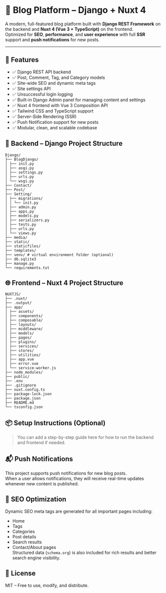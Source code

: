 # 📰 Blog Platform – Django + Nuxt 4

A modern, full-featured blog platform built with **Django REST Framework** on the backend and **Nuxt 4 (Vue 3 + TypeScript)** on the frontend.  
Optimized for **SEO**, **performance**, and **user experience** with full **SSR** support and **push notifications** for new posts.

---

## 🚀 Features
- ✅ Django REST API backend  
- ✅ Post, Comment, Tag, and Category models  
- ✅ Site-wide SEO and dynamic meta tags  
- ✅ Site settings API  
- ✅ Unsuccessful login logging  
- ✅ Built-in Django Admin panel for managing content and settings  
- ✅ Nuxt 4 frontend with Vue 3 Composition API  
- ✅ Tailwind CSS and TypeScript support  
- ✅ Server-Side Rendering (SSR)  
- ✅ Push Notification support for new posts  
- ✅ Modular, clean, and scalable codebase  

## 🐍 Backend – Django Project Structure
```
Django/
├── BlogDjango/
│ ├── init.py
│ ├── asgi.py
│ ├── settings.py
│ ├── urls.py
│ └── wsgi.py
├── Contact/
├── Post/
├── Setting/
│ ├── migrations/
│ │ └── init.py
│ ├── admin.py
│ ├── apps.py
│ ├── models.py
│ ├── serializers.py
│ ├── tests.py
│ ├── urls.py
│ └── views.py
├── media/
├── static/
├── staticfiles/
├── templates/
├── venv/ # virtual environment folder (optional)
├── db.sqlite3
├── manage.py
└── requirements.txt
```

## 🌐 Frontend – Nuxt 4 Project Structure
```
NUXTJS/
├── .nuxt/
├── .output/
├── app/
│ ├── assets/
│ ├── components/
│ ├── composable/
│ ├── layouts/
│ ├── middleware/
│ ├── models/
│ ├── pages/
│ ├── plugins/
│ ├── services/
│ ├── stores/
│ ├── utilities/
│ ├── app.vue
│ ├── error.vue
│ └── service-worker.js
├── node_modules/
├── public/
├── .env
├── .gitignore
├── nuxt.config.ts
├── package-lock.json
├── package.json
├── README.md
└── tsconfig.json
```

## 📦 Setup Instructions (Optional)

> You can add a step-by-step guide here for how to run the backend and frontend if needed.



## 📬 Push Notifications

This project supports push notifications for new blog posts.  
When a user allows notifications, they will receive real-time updates whenever new content is published.


## 📌 SEO Optimization

Dynamic SEO meta tags are generated for all important pages including:
- Home  
- Tags  
- Categories  
- Post details  
- Search results  
- Contact/About pages  
Structured data (`schema.org`) is also included for rich results and better search engine visibility.

## 📄 License

MIT – Free to use, modify, and distribute.
